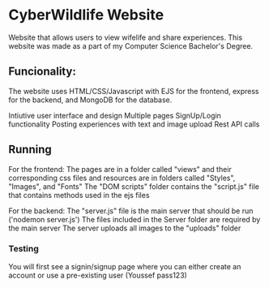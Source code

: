 # CyberWildlife Website
Website that allows users to view wifelife and share experiences. 
This website was made as a part of my Computer Science Bachelor's Degree.

## Funcionality:

The website uses HTML/CSS/Javascript with EJS for the frontend, express for the backend, and MongoDB for the database.

Intiutive user interface and design
Multiple pages
SignUp/Login functionality
Posting experiences with text and image upload 
Rest API calls


## Running

For the frontend:
The pages are in a folder called "views" and their corresponding css files and resources are in folders called "Styles", "Images", and "Fonts"
The "DOM scripts" folder contains the "script.js" file that contains methods used in the ejs files

For the backend:
The "server.js" file is the main server that should be run ('nodemon server.js')
The files included in the Server folder are required by the main server
The server uploads all images to the "uploads" folder

### Testing

You will first see a signin/signup page where you can either create an account or use a pre-existing user (Youssef pass123)

